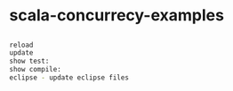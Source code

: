 # scala-concurrecy-examples

##
```bash
reload
update
show test:
show compile:
eclipse - update eclipse files
```
